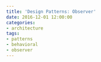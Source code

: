 ```yaml
---
title: 'Design Patterns: Observer'
date: 2016-12-01 12:00:00
categories:
- architecture
tags:
- patterns
- behavioral
- observer
---
```


